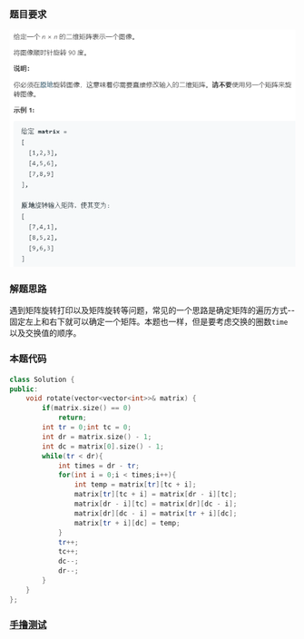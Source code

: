 ### 题目要求

![](./pic/48.png)

### 解题思路

遇到矩阵旋转打印以及矩阵旋转等问题，常见的一个思路是确定矩阵的遍历方式--固定左上和右下就可以确定一个矩阵。本题也一样，但是要考虑交换的圈数`time`以及交换值的顺序。

### 本题代码

```c++
class Solution {
public:
    void rotate(vector<vector<int>>& matrix) {
        if(matrix.size() == 0)
            return;
        int tr = 0;int tc = 0;
        int dr = matrix.size() - 1;
        int dc = matrix[0].size() - 1;
        while(tr < dr){
            int times = dr - tr;
            for(int i = 0;i < times;i++){
                int temp = matrix[tr][tc + i];
                matrix[tr][tc + i] = matrix[dr - i][tc];
                matrix[dr - i][tc] = matrix[dr][dc - i];
                matrix[dr][dc - i] = matrix[tr + i][dc];
                matrix[tr + i][dc] = temp;
            }
            tr++;
            tc++;
            dc--;
            dr--;
        }
    }
};
```

### [手撸测试](<https://leetcode-cn.com/problems/rotate-image/>) 

